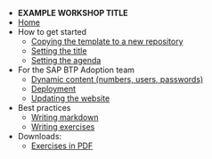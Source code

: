 - **EXAMPLE WORKSHOP TITLE**
- [Home](/)
- How to get started
  - [Copying the template to a new repository](/pages/01-setting-repository/README.md)
  - [Setting the title](/pages/02-set-title/README.md)
  - [Setting the agenda](/pages/03-set-agenda/README.md)
- For the SAP BTP Adoption team
  - [Dynamic content (numbers, users, passwords)](/pages/10-dynamic-content/README.md)
  - [Deployment](/pages/11-deployment/README.md)
  - [Updating the website](/pages/12-updating/README.md)
- Best practices
  - [Writing markdown](/pages/20-writing-markdown/README.md)
  - [Writing exercises](/pages/21-writing-exercises/README.md)
- Downloads:
  - [Exercises in PDF](_assets/files/exercises.pdf ':ignore :target=_self')